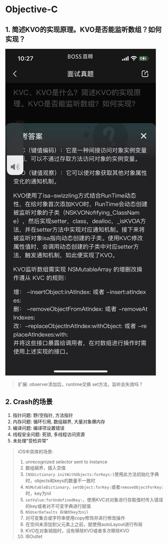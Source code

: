 # Objective-C

## 1. 简述KVO的实现原理。KVO是否能监听数组？如何实现？

![](./oc_1.jpg)

> 扩展: 
> observer添加后，runtime交换 set方法，监听会失效吗？


## 2. Crash的场景
1. 指针问题: 野/空指针, 方法指针
2. 内存问题: 循环引用, 数组越界, 大量对象爆内存 
3. 编译问题:  编译项设置错误
4. 线程安全问题: 死锁, 多线程访问资源
5. 未处理"受检异常"

> iOS中具体的场景:
> 1. unrecognized selector sent to instance 
> 2. 数组越界，插入空值
> 3. `[NSDictionary initWithObjects:forKeys:]`使用此方法初始化字典时，objects和keys的数量不一致时
> 4. `NSMutableDictionary，setObject:forKey:`或者`removeObjectForKey:`时，key为nil
> 5. `setValue:forUndefinedKey:`，使用KVC对对象进行存取值时传入错误的key或者对不可变字典进行赋值
> 6. `NSUserDefaults 存储时key为nil`
> 7. 对可变集合或字符串使用copy修饰并进行修改操作
> 8. 在空间未添加到父元素上之前，就使用autoLayout进行布局
> 9. KVO在对象销毁时，没有移除KVO或者多次移除KVO
> 10. IBOutlet




